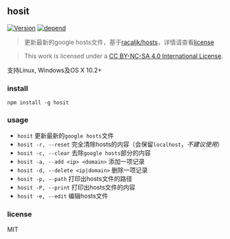 ## hosit

[![Version](https://img.shields.io/npm/v/hosit.svg "version")](https://www.npmjs.com/package/hosit)
[![depend](https://david-dm.org/lovetingyuan/hosit/status.svg "dependencies")](https://david-dm.org/lovetingyuan/hosit)


>更新最新的google hosts文件，基于[racaljk/hosts](https://github.com/racaljk/hosts)，详情请查看[license](https://github.com/googlehosts/hosts/blob/master/LICENSE)

>This work is licensed under a [CC BY-NC-SA 4.0 International License](https://creativecommons.org/licenses/by-nc-sa/4.0/). 

支持Linux, Windows及OS X 10.2+

### install
`npm install -g hosit`

### usage
* `hosit` 更新最新的`google hosts`文件
* `hosit -r, --reset` 完全清除hosts的内容（会保留`localhost`，*不建议使用*）
* `hosit -c, --clear` 去除`google hosts`部分的内容
* `hosit -a, --add <ip> <domain>` 添加一项记录
* `hosit -d, --delete <ip|domain>` 删除一项记录
* `hosit -p, --path` 打印出hosts文件的路径
* `hosit -P, --print` 打印出hosts文件的内容
* `hosit -e, --edit` 编辑hosts文件

### license
MIT
